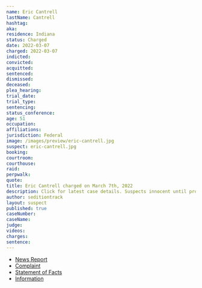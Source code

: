 ```yaml
---
name: Eric Cantrell
lastName: Cantrell
hashtag:
aka:
residence: Indiana
status: Charged
date: 2022-03-07
charged: 2022-03-07
indicted:
convicted:
acquitted:
sentenced:
dismissed:
deceased:
plea_hearing:
trial_date:
trial_type:
sentencing:
status_conference:
age: 51
occupation:
affiliations:
jurisdiction: Federal
image: /images/preview/eric-cantrell.jpg
suspect: eric-cantrell.jpg
booking:
courtroom:
courthouse:
raid:
perpwalk:
quote:
title: Eric Cantrell charged on March 7th, 2022
description: Click for latest case details. Suspects innocent until proven guilty.
author: seditiontrack
layout: suspect
published: true
caseNumber: 
caseName:
judge:
videos:
charges:
sentence:
---
```

- [News Report](https://www.wishtv.com/news/crime-watch-8/3-cousins-from-central-indiana-charged-in-us-capitol-riot/)
- [Complaint](https://www.justice.gov/usao-dc/case-multi-defendant/file/1481971/download)
- [Statement of Facts](https://www.justice.gov/usao-dc/case-multi-defendant/file/1481976/download)
- [Information](https://extremism.gwu.edu/sites/g/files/zaxdzs2191/f/Eric%20Quentin%20and%20Jared%20Cantrell%20Information.pdf)
